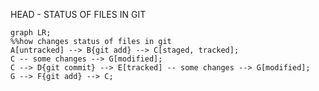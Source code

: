HEAD - STATUS OF FILES IN GIT

```mermaid
graph LR;
%%how changes status of files in git
A[untracked] --> B{git add} --> C[staged, tracked];
C -- some changes --> G[modified];
C --> D{git commit} --> E[tracked] -- some changes --> G[modified];
G --> F{git add} --> C;
```
<made by B_Olya>